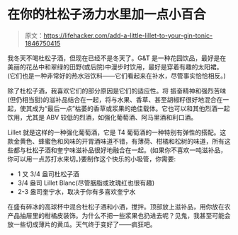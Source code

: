 # 在你的杜松子汤力水里加一点小百合

> 原文：<https://lifehacker.com/add-a-little-lillet-to-your-gin-tonic-1846750415>

我冬天不喝杜松子酒，但现在已经不是冬天了。G&T 是一种花园饮品，最好是在美丽的花丛中和翠绿的田野(或后院)中漫步时饮用，最好是穿着有趣的太阳裙。(它们也是一种非常好的热水浴饮料——它们看起来在补水，尽管事实恰恰相反。)



除了杜松子酒，我喜欢它们的部分原因是它们的适应性。将 振奋精神和强烈苦味(但仍相当甜)的滋补品结合在一起，将与水果、香草、甚至胡椒籽很好地混合在一起，使其成为“最后一点”枯萎的香草或浆果的绝佳载体。它也可以和其他烈酒一起饮用，尤其是 ABV 较低的烈酒，如强化葡萄酒、阿马里酒和利口酒。

Lillet 就是这样的一种强化葡萄酒，它是 T4 葡萄酒的一种特别有弹性的搭配。这款金黄色、蜂蜜色和风味的开胃酒味道不错，有薄荷、柑橘和松树的味道，所有这些都与杜松子酒和奎宁味滋补品很好地融合在一起。(如果你不喜欢一吨滋补品，你可以用一点苏打水来切。)要制作这个快乐的小吸管，你需要:

*   1 又 3/4 盎司杜松子酒
*   3/4 盎司 Lillet Blanc(尽管胭脂或玫瑰红也很有趣)
*   2-3 盎司奎宁水，取决于你有多喜欢奎宁水

在盛有碎冰的高球杯中混合杜松子酒和小酒，搅拌。顶部放上滋补品，用你放在农产品抽屉里的柑橘皮装饰。为什么不把一些浆果也扔进去呢？见鬼，我甚至可能会放一些切成薄片的黄瓜。天气终于变好了——疯狂吧。